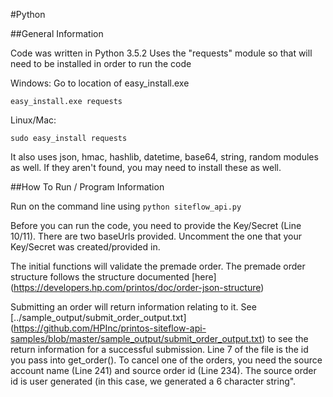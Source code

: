#Python

##General Information

Code was written in Python 3.5.2
Uses the "requests" module so that will need to be installed in order to run the code

Windows: Go to location of easy_install.exe

```easy_install.exe requests```

Linux/Mac:

```sudo easy_install requests```

It also uses json, hmac, hashlib, datetime, base64, string, random modules as well. If they aren't found, you may need to install these as well.

##How To Run / Program Information

Run on the command line using ```python siteflow_api.py```

Before you can run the code, you need to provide the Key/Secret (Line 10/11). There are two baseUrls provided. Uncomment the one that your Key/Secret was created/provided in.

The initial functions will validate the premade order. The premade order structure follows the structure documented [here] (https://developers.hp.com/printos/doc/order-json-structure) 

Submitting an order will return information relating to it. See [../sample_output/submit_order_output.txt] (https://github.com/HPInc/printos-siteflow-api-samples/blob/master/sample_output/submit_order_output.txt) to see the return information for a successful submission. Line 7 of the file is the id you pass into get_order(). To cancel one of the orders, you need the source account name (Line 241) and source order id (Line 234). The source order id is user generated (in this case, we generated a 6 character string".
